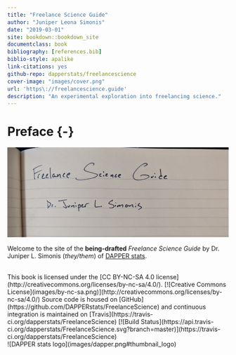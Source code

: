 ```yaml
--- 
title: "Freelance Science Guide"
author: "Juniper Leona Simonis"
date: "2019-03-01"
site: bookdown::bookdown_site
documentclass: book
bibliography: [references.bib]
biblio-style: apalike
link-citations: yes
github-repo: dapperstats/freelancescience
cover-image: "images/cover.png"
url: 'https\://freelancescience.guide'
description: "An experimental exploration into freelancing science."
---
```



# Preface {-}

![](images/cover.png)

Welcome to the site of the **being-drafted** *Freelance Science Guide*
by Dr. Juniper L. Simonis (*they/them*) of 
[DAPPER stats](http://dapperstats.com).

<br>
This book is licensed under the
[CC BY-NC-SA 4.0 license](http://creativecommons.org/licenses/by-nc-sa/4.0/).
[![Creative Commons License](images/by-nc-sa.png)](http://creativecommons.org/licenses/by-nc-sa/4.0/)
Source code is housed on [GitHub](https://github.com/DAPPERstats/FreelanceScience) and
continuous integration is maintained on [Travis](https://travis-ci.org/dapperstats/FreelanceScience)
[![Build Status](https://api.travis-ci.org/dapperstats/FreelanceScience.svg?branch=master)](https://travis-ci.org/dapperstats/FreelanceScience)

<br>
![DAPPER stats logo](images/dapper.png#thumbnail_logo)
